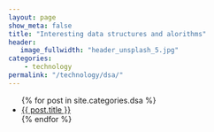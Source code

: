 ```yaml
---
layout: page
show_meta: false
title: "Interesting data structures and alorithms"
header:
   image_fullwidth: "header_unsplash_5.jpg"
categories:
    - technology
permalink: "/technology/dsa/"
---
```

<ul>
    {% for post in site.categories.dsa %}
    <li><a href="{{ site.url }}{{ post.url }}">{{ post.title }}</a></li>
    {% endfor %}
</ul>
